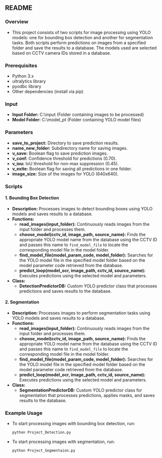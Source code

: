 ## README

### Overview
- This project consists of two scripts for image processing using YOLO models: one for bounding box detection and another for segmentation tasks. Both scripts perform predictions on images from a specified folder and save the results to a database. The models used are selected based on CCTV camera IDs stored in a database.

### Prerequisites
- Python 3.x
- ultralytics library
- pyodbc library
- Other dependencies (install via pip)

### Input
- **Input Folder:** C:\input (Folder containing images to be processed)
- **Model Folder:** C:\model_pt (Folder containing YOLO model files)

### Parameters
- **save_to_project:** Directory to save prediction results.
- **name_new_folder:** Subdirectory name for saving images.
- **v_save:** Boolean flag to save prediction images.
- **v_conf:** Confidence threshold for predictions (0.70).
- **v_iou:** IoU threshold for non-max suppression (0.45).
- **v_exite:** Boolean flag for saving all predictions in one folder.
- **image_size:** Size of the images for YOLO (640x640).

### Scripts

#### 1. Bounding Box Detection
- **Description:** Processes images to detect bounding boxes using YOLO models and saves results to a database.
- **Functions:**
  - **read_images(input_folder):** Continuously reads images from the input folder and processes them.
  - **choose_model(cctv_id, image_path, source_name):** Finds the appropriate YOLO model name from the database using the CCTV ID and passes this name to `find_model_file` to locate the corresponding model file in the model folder.
  - **find_model_file(model_param_code, model_folder):** Searches for the YOLO model file in the specified model folder based on the model parameter code retrieved from the database.
  - **predict_loop(model_ocr, image_path, cctv_id, source_name):** Executes predictions using the selected model and parameters.
- **Class:**
  - **DetectionPredictorDB:** Custom YOLO predictor class that processes predictions and saves results to the database.

#### 2. Segmentation
- **Description:** Processes images to perform segmentation tasks using YOLO models and saves results to a database.
- **Functions:**
  - **read_images(input_folder):** Continuously reads images from the input folder and processes them.
  - **choose_model(cctv_id, image_path, source_name):** Finds the appropriate YOLO model name from the database using the CCTV ID and passes this name to `find_model_file` to locate the corresponding model file in the model folder.
  - **find_model_file(model_param_code, model_folder):** Searches for the YOLO model file in the specified model folder based on the model parameter code retrieved from the database.
  - **predict_loop(model_ocr, image_path, cctv_id, source_name):** Executes predictions using the selected model and parameters.
- **Class:**
  - **SegmentationPredictorDB:** Custom YOLO predictor class for segmentation that processes predictions, applies masks, and saves results to the database.

### Example Usage
- To start processing images with bounding box detection, run:
  ```bash
  python Project_Detection.py
- To start processing images with segmentation, run:
   ```bash
  python Project_Segmentaion.py
  
